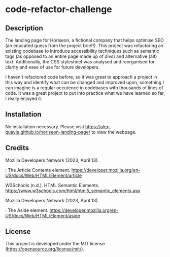 # code-refactor-challenge

## Description

The landing page for Horiseon, a fictional company that helps optimise SEO (an educated guess from the project brief!). This project was refactoring an existing codebase to introduce accessibility techniques such as semantic tags (as opposed to an entire page made up of divs) and alternative (alt) text. Additionally, the CSS stylesheet was analysed and reorganised for clarity and ease of use for future developers.

I haven't refactored code before, so it was great to approach a project in this way and identify what can be changed and improved upon, something I can imagine is a regular occurence in codebases with thousands of lines of code. It was a great project to put into practice what we have learned so far, I really enjoyed it.

## Installation

No installation necessary. Please visit https://alex-quayle.github.io/horiseon-landing-page/ to view the webpage.

## Credits
Mozilla Developers Network (2023, April 13). <article>: The Article Contents element. https://developer.mozilla.org/en-US/docs/Web/HTML/Element/article

W3Schools (n.d.). HTML Semantic Elements. https://www.w3schools.com/html/html5_semantic_elements.asp

Mozilla Developers Network (2023, April 13). <aside>: The Aside element. https://developer.mozilla.org/en-US/docs/Web/HTML/Element/aside


## License

This project is developed under the MIT license (https://opensource.org/license/mit/).


